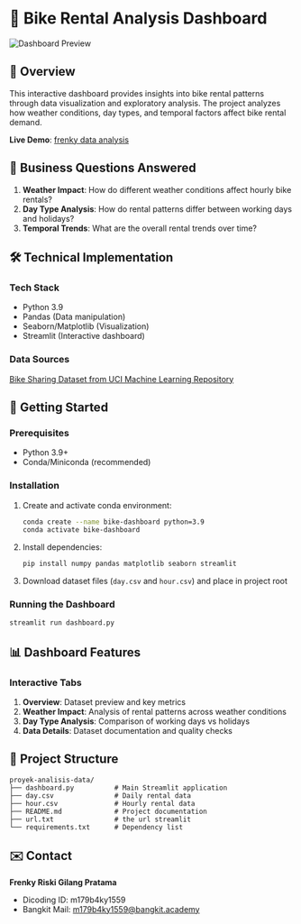 # 🚴 Bike Rental Analysis Dashboard

![Dashboard Preview]([assets/dashboard-preview.png](https://github.com/frenskuy/Proyek-Analisis-Data/blob/main/.devcontainer/preview.jpg))


## 📌 Overview
This interactive dashboard provides insights into bike rental patterns through data visualization and exploratory analysis. The project analyzes how weather conditions, day types, and temporal factors affect bike rental demand.

**Live Demo**: [frenky data analysis](https://frenkydataanalysisproject.streamlit.app/)

## 🎯 Business Questions Answered
1. **Weather Impact**: How do different weather conditions affect hourly bike rentals?
2. **Day Type Analysis**: How do rental patterns differ between working days and holidays?
3. **Temporal Trends**: What are the overall rental trends over time?

## 🛠️ Technical Implementation
### Tech Stack
- Python 3.9
- Pandas (Data manipulation)
- Seaborn/Matplotlib (Visualization)
- Streamlit (Interactive dashboard)

### Data Sources
[Bike Sharing Dataset from UCI Machine Learning Repository](https://archive.ics.uci.edu/ml/datasets/Bike+Sharing+Dataset)

## 🚀 Getting Started
### Prerequisites
- Python 3.9+
- Conda/Miniconda (recommended)

### Installation
1. Create and activate conda environment:
   ```bash
   conda create --name bike-dashboard python=3.9
   conda activate bike-dashboard
   ```

2. Install dependencies:
   ```bash
   pip install numpy pandas matplotlib seaborn streamlit
   ```

3. Download dataset files (`day.csv` and `hour.csv`) and place in project root

### Running the Dashboard
```bash
streamlit run dashboard.py
```

## 📊 Dashboard Features
### Interactive Tabs
1. **Overview**: Dataset preview and key metrics
2. **Weather Impact**: Analysis of rental patterns across weather conditions
3. **Day Type Analysis**: Comparison of working days vs holidays
4. **Data Details**: Dataset documentation and quality checks

## 📂 Project Structure
```
proyek-analisis-data/
├── dashboard.py          # Main Streamlit application
├── day.csv               # Daily rental data
├── hour.csv              # Hourly rental data
├── README.md             # Project documentation
├── url.txt               # the url streamlit
└── requirements.txt      # Dependency list
```

## ✉️ Contact
**Frenky Riski Gilang Pratama**  
- Dicoding ID: m179b4ky1559  
- Bangkit Mail: m179b4ky1559@bangkit.academy
